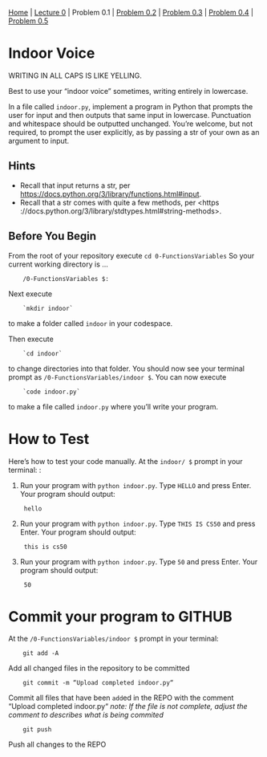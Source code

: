 [Home](../README.md) | [Lecture 0](0-FunctionsVariables.md) | Problem 0.1 | [Problem 0.2](PROBLEM0.2.md) | [Problem 0.3](PROBLEM0.3.md) | [Problem 0.4](PROBLEM0.4.md) | [Problem 0.5](PROBLEM0.5.md)

# Indoor Voice

WRITING IN ALL CAPS IS LIKE YELLING.

Best to use your “indoor voice” sometimes, writing entirely in lowercase.

In a file called `indoor.py`, implement a program in Python that prompts the user for input and then outputs that same input in lowercase. Punctuation and whitespace should be outputted unchanged. You’re welcome, but not required, to prompt the user explicitly, as by passing a str of your own as an argument to input.

## Hints
- Recall that input returns a str, per <https://docs.python.org/3/library/functions.html#input>.
- Recall that a str comes with quite a few methods, per <https
://docs.python.org/3/library/stdtypes.html#string-methods>.

## Before You Begin
From the root of your repository execute `cd 0-FunctionsVariables` So your current working directory is ...		

		/0-FunctionsVariables $:
Next execute

		`mkdir indoor`
to make a folder called `indoor` in your codespace.

Then execute

		`cd indoor`
to change directories into that folder. You should now see your terminal prompt as `/0-FunctionsVariables/indoor $`. You can now execute

		`code indoor.py`
to make a file called `indoor.py` where you’ll write your program.

# How to Test
Here’s how to test your code manually. At the `indoor/ $` prompt in your terminal: :

1. Run your program with `python indoor.py`. Type `HELLO` and press Enter. Your program should output:

		hello
2. Run your program with `python indoor.py`. Type `THIS IS CS50` and press Enter. Your program should output:

		this is cs50
3. Run your program with `python indoor.py`. Type `50` and press Enter. Your program should output:

		50

# Commit your program to GITHUB
At the `/0-FunctionsVariables/indoor $` prompt in your terminal:

		git add -A 
Add all changed files in the repository to be committed

		git commit -m “Upload completed indoor.py“
Commit all files that have been `add`ed in the REPO with the comment “Upload completed indoor.py“
_note: If the file is not complete, adjust the comment to describes what is being commited_

		git push
Push all changes to the REPO